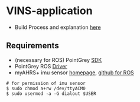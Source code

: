 # VINS-application
+ Build Process and explanation [here](https://github.com/engcang/VINS-application)

## Requirements
+ (necessary for ROS) PointGrey [SDK](https://www.flir.com/support/?query=sdk&filteredTypes=SiteProductDownloadData)
+ PointGrey ROS [Driver](https://github.com/ros-drivers/pointgrey_camera_driver)
+ myAHRS+ imu sensor [homepage](http://withrobot.com/en/), [github for ROS](https://github.com/robotpilot/myahrs_driver)
~~~shell
# for permission of imu sensor
$ sudo chmod a+rw /dev/ttyACM0
$ sudo usermod -a -G dialout $USER
~~~
